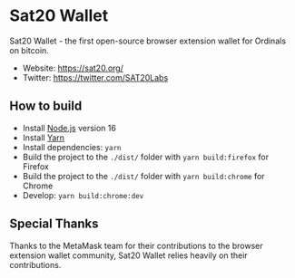 # Sat20 Wallet

Sat20 Wallet - the first open-source browser extension wallet for Ordinals on bitcoin.

- Website: https://sat20.org/
- Twitter: https://twitter.com/SAT20Labs

## How to build

- Install [Node.js](https://nodejs.org) version 16
- Install [Yarn](https://yarnpkg.com/en/docs/install)
- Install dependencies: `yarn`
- Build the project to the `./dist/` folder with `yarn build:firefox` for Firefox
- Build the project to the `./dist/` folder with `yarn build:chrome` for Chrome
- Develop: `yarn build:chrome:dev`

## Special Thanks

Thanks to the MetaMask team for their contributions to the browser extension wallet community, Sat20 Wallet relies heavily on their contributions.
